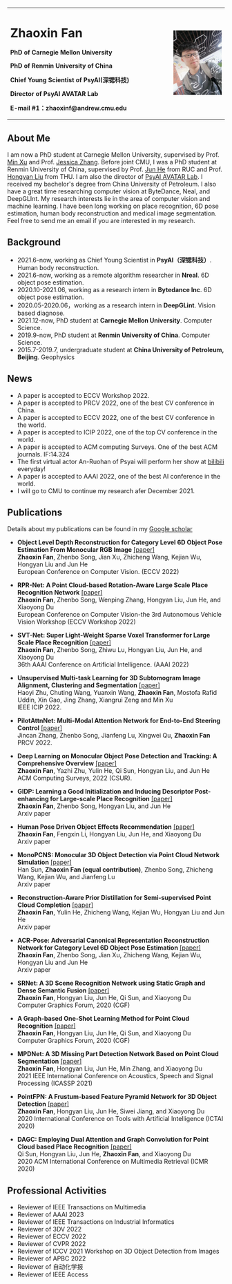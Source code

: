 
<table border="0">
  <tr>
    <td width="75%">
      <h1>Zhaoxin Fan</h1>
      <p><b>PhD of Carnegie Mellon University </b></p>
      <p><b>PhD of Renmin University of China </b></p>
      <p><b>Chief Young Scientist of PsyAI(深锶科技) </b></p>
      <p><b>Director of PsyAI AVATAR Lab </b></p>
      <p><b>E-mail #1：zhaoxinf@andrew.cmu.edu</b></p>
    </td> 
    <td width="60%">
      <img src="/zhaoxinfan2.jpg" width="100%"> 
    </td>
  </tr>
</table>


## About Me
I am now a PhD student at Carnegie Mellon University, supervised by Prof. [Min Xu](https://xulabs.github.io/min-xu/) and Prof. [Jessica Zhang](https://www.andrew.cmu.edu/user/jessicaz/). Before joint CMU, I was a PhD student at Renmin University of China, supervised by Prof. [Jun He](http://info.ruc.edu.cn/jsky/szdw/ajxjgcx/jsjkxyjsx1/js2/758fdda1a0354792847b9e69d1289f6f.htm) from RUC and Prof. [Hongyan Liu](https://www.sem.tsinghua.edu.cn/info/1189/32080.htm) from THU. I am also the director of [PsyAI AVATAR Lab](https://www.psyai.com/home). I received my bachelor's degree from China University of Petroleum.  I also have a great time researching computer vision at ByteDance, Neal, and DeepGLInt.  My research interests lie in the area of computer vision and machine learning. I have been long working on place recognition, 6D pose estimation, human body reconstruction and medical image segmentation. Feel free to send me an email if you are interested in my research.

## Background
+ 2021.6-now, working as Chief Young Scientist in **PsyAI（深锶科技）**. Human body reconstruction.
+ 2021.6-now, working as a remote algorithm researcher in **Nreal**. 6D object pose estimation.
+ 2020.10-2021.06, working as a research intern in **Bytedance Inc**.  6D object pose estimation.
+ 2020.05-2020.06，working as a research intern in **DeepGLint**. Vision based diagnose.
+ 2021.12-now, PhD student at **Carnegie Mellon University**. Computer Science.
+ 2019.9-now,  PhD student at **Renmin University of China**. Computer Science.
+ 2015.7-2019.7, undergraduate student at  **China University of Petroleum, Beijing**. Geophysics

## News
+ A paper is accepted to ECCV Workshop 2022.
+ A paper is accepted to PRCV 2022, one of the best CV conference in China.
+ A paper is accepted to ECCV 2022, one of the best CV conference in the world.
+ A paper is accepted to ICIP 2022, one of the top CV conference in the world.
+ A paper is accepted to ACM computing Surveys. One of the best ACM journals. IF:14.324
+ The first virtual actor An-Ruohan of Psyai  will perform her show at [bilibili](https://live.bilibili.com/23834668) everyday! 
+ A paper is accepted to AAAI 2022, one of the best AI conference in the world.
+ I will go to CMU to continue my research afer December 2021.

## Publications
Details about my publications can be found in my [Google scholar](https://scholar.google.com/citations?hl=zh-CN&user=JHvyYDQAAAAJ)



+ **Object Level Depth Reconstruction for Category Level 6D Object Pose Estimation From Monocular RGB Image** [[paper]](https://arxiv.org/pdf/2204.01586.pdf)    
**Zhaoxin Fan**, Zhenbo Song, Jian Xu, Zhicheng Wang, Kejian Wu, Hongyan Liu and Jun He  
European Conference on Computer Vision. (ECCV 2022)


+ **RPR-Net: A Point Cloud-based Rotation-Aware Large Scale Place Recognition Network** [[paper]](https://arxiv.org/pdf/2108.12790.pdf)    
**Zhaoxin Fan**, Zhenbo Song, Wenping Zhang, Hongyan Liu, Jun He, and Xiaoyong Du  
European Conference on Computer Vision-the 3rd Autonomous Vehicle Vision Workshop (ECCV Workshop 2022)


+ **SVT-Net: Super Light-Weight Sparse Voxel Transformer for Large Scale Place Recognition** [[paper]](https://arxiv.org/pdf/2105.00149.pdf)    
**Zhaoxin Fan**, Zhenbo Song, Zhiwu Lu, Hongyan Liu, Jun He, and Xiaoyong Du  
36th AAAI Conference on Artificial Intelligence. (AAAI 2022)


+ **Unsupervised Multi-task Learning for 3D Subtomogram Image Alignment, Clustering and Segmentation** [[paper]](https://arxiv.org/pdf)      
Haoyi Zhu, Chuting Wang, Yuanxin Wang, **Zhaoxin Fan**, Mostofa Rafid Uddin, Xin Gao, Jing Zhang, Xiangrui Zeng and Min Xu  
IEEE ICIP 2022. 

+ **PilotAttnNet: Multi-Modal Attention Network for End-to-End Steering Control** [[paper]](https://arxiv.org/pdf/)    
Jincan Zhang, Zhenbo Song, Jianfeng Lu, Xingwei Qu, **Zhaoxin Fan** 
PRCV 2022.

+ **Deep Learning on Monocular Object Pose Detection and Tracking: A Comprehensive Overview** [[paper]](https://arxiv.org/pdf/2105.14291.pdf)  
**Zhaoxin Fan**, Yazhi Zhu, Yulin He, Qi Sun, Hongyan Liu, and Jun He  
ACM Computing Surveys, 2022 (CSUR). 

+ **GIDP: Learning a Good Initialization and Inducing Descriptor Post-enhancing for Large-scale Place Recognition** [[paper]](https://arxiv.org/pdf/2209.11488.pdf)    
**Zhaoxin Fan**, Zhenbo Song, Hongyan Liu, and Jun He  
Arxiv paper

+ **Human Pose Driven Object Effects Recommendation** [[paper]](https://arxiv.org/pdf/2209.08353.pdf)    
**Zhaoxin Fan**, Fengxin Li, Hongyan Liu, Jun He, and Xiaoyong Du  
Arxiv paper


+ **MonoPCNS: Monocular 3D Object Detection via Point Cloud Network Simulation** [[paper]](https://arxiv.org/pdf/2208.09446.pdf)    
Han Sun, **Zhaoxin Fan (equal contribution)**, Zhenbo Song, Zhicheng Wang, Kejian Wu, and Jianfeng Lu  
Arxiv paper


+ **Reconstruction-Aware Prior Distillation for Semi-supervised Point Cloud Completion** [[paper]](https://arxiv.org/pdf/2204.09186.pdf)  
**Zhaoxin Fan**, Yulin He, Zhicheng Wang, Kejian Wu, Hongyan Liu and Jun He  
Arxiv paper 

+ **ACR-Pose: Adversarial Canonical Representation Reconstruction Network for Category Level 6D Object Pose Estimation** [[paper]](https://arxiv.org/pdf/2111.10524.pdf)    
**Zhaoxin Fan**, Zhenbo Song, Jian Xu, Zhicheng Wang, Kejian Wu, Hongyan Liu and Jun He  
Arxiv paper 


+ **SRNet: A 3D Scene Recognition Network using Static Graph and Dense Semantic Fusion** [[paper]](https://onlinelibrary.wiley.com/doi/abs/10.1111/cgf.14146)    
**Zhaoxin Fan**, Hongyan Liu, Jun He, Qi Sun, and Xiaoyong Du  
Computer Graphics Forum, 2020  (CGF)


+ **A Graph‐based One‐Shot Learning Method for Point Cloud Recognition** [[paper]](https://onlinelibrary.wiley.com/doi/abs/10.1111/cgf.14147)    
**Zhaoxin Fan**, Hongyan Liu, Jun He, Qi Sun, and Xiaoyong Du  
Computer Graphics Forum, 2020  (CGF)


+ **MPDNet: A 3D Missing Part Detection Network Based on Point Cloud Segmentation** [[paper]](https://ieeexplore.ieee.org/abstract/document/9414867/)  
**Zhaoxin Fan**, Hongyan Liu, Jun He, Min Zhang, and Xiaoyong Du  
2021 IEEE International Conference on Acoustics, Speech and Signal Processing  (ICASSP 2021)


+ **PointFPN: A Frustum-based Feature Pyramid Network for 3D Object Detection** [[paper]](https://ieeexplore.ieee.org/abstract/document/9288277)  
**Zhaoxin Fan**, Hongyan Liu, Jun He, Siwei Jiang, and Xiaoyong Du  
2020 International Conference on Tools with Artificial Intelligence   (ICTAI 2020)


+ **DAGC: Employing Dual Attention and Graph Convolution for Point Cloud based Place Recognition** [[paper]](https://dl.acm.org/doi/abs/10.1145/3372278.3390693)  
Qi Sun, Hongyan Liu, Jun He, **Zhaoxin Fan**, and Xiaoyong Du  
2020 ACM International Conference on Multimedia Retrieval  (ICMR 2020)




## Professional Activities
+ Reviewer of IEEE Transactions on Multimedia
+ Reviewer of AAAI 2023
+ Reviewer of IEEE Transactions on Industrial Informatics
+ Reviewer of 3DV 2022
+ Reviewer of ECCV 2022
+ Reviewer of CVPR 2022 
+ Reviewer of ICCV 2021 Workshop on 3D Object Detection from Images 
+ Reviewer of APBC 2022
+ Reviewer of 自动化学报
+ Reviewer of IEEE Access 
